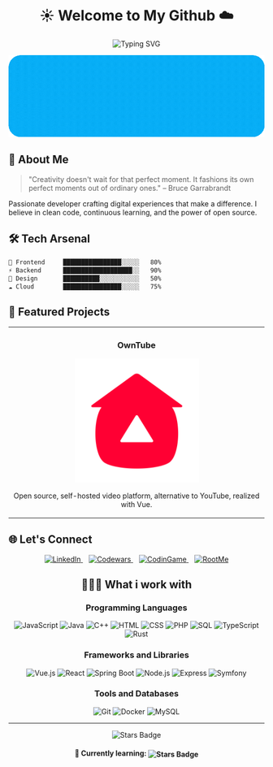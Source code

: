 <h1 align="center">☀️ Welcome to My Github ☁️</h1>

<div align="center">
  <img src="https://readme-typing-svg.demolab.com?font=Fira+Code&size=32&duration=2800&pause=1000&color=2EA2D4FF&center=true&vCenter=true&width=940&lines=Jason+Beucher+;Passionate+software+developer" alt="Typing SVG" />
</div>

<p align="center">
  <img src="banner.gif" alt="Banner Image"/>
</p>

## 🚀 About Me

> "Creativity doesn't wait for that perfect moment. It fashions its own perfect moments out of ordinary ones." – Bruce Garrabrandt

Passionate developer crafting digital experiences that make a difference. I believe in clean code, continuous learning, and the power of open source.

## 🛠️ Tech Arsenal

```text
🎯 Frontend     ████████████████░░░░░   80%
⚡ Backend      ███████████████████░░   90%
🎨 Design       ██████████░░░░░░░░░░░   50%
☁️ Cloud        ████████████████░░░░░   75%
```

## 🌟 Featured Projects

<table>
  <tr>
    <td width="50%">
      <h3 align="center">OwnTube</h3>
      <p align="center">
        <img src="OwnTube.svg" alt="OwnTube" width="50%"/>
        <p align="center">
          Open source, self-hosted video platform, alternative to YouTube, realized with Vue.
        </p>
      </p>
    </td>
</table>



## 🌐 Let's Connect

<p align="center">
  <a href="https://linkedin.com/in/yourusername">
    <img src="https://img.shields.io/badge/LinkedIn-0A66C2?style=flat&logo=linkedin&logoColor=white" alt="LinkedIn" />
  </a>
  &nbsp;&nbsp;
  <a href="https://www.codewars.com/users/yourusername">
    <img src="https://img.shields.io/badge/Codewars-B1361E?style=flat&logo=codewars&logoColor=white" alt="Codewars" />
  </a>
  &nbsp;&nbsp;
  <a href="https://www.codingame.com/profile/yourusername">
    <img src="https://img.shields.io/badge/CodinGame-008C4A?style=flat&logo=codingame&logoColor=white" alt="CodinGame" />
  </a>
  &nbsp;&nbsp;
  <a href="https://www.root-me.org/?page=profile&id=YourID">
    <img src="https://img.shields.io/badge/RootMe-3B6F7E?style=flat&logo=rootme&logoColor=white" alt="RootMe" />
  </a>

</p>

<div align="center">

## 👨🏻‍💻 What i work with
### Programming Languages
![JavaScript](https://img.shields.io/badge/JavaScript-FFEA00?style=flat&logo=javascript&logoColor=black)
![Java](https://img.shields.io/badge/Java-007396?style=flat&logo=java&logoColor=white)
![C++](https://img.shields.io/badge/C++-00599C?style=flat&logo=c%2B%2B&logoColor=white)
![HTML](https://img.shields.io/badge/HTML-E34F26?style=flat&logo=html5&logoColor=white)
![CSS](https://img.shields.io/badge/CSS-1572B6?style=flat&logo=css3&logoColor=white)
![PHP](https://img.shields.io/badge/PHP-777BB4?style=flat&logo=php&logoColor=white)
![SQL](https://img.shields.io/badge/SQL-4479A1?style=flat&logo=mysql&logoColor=white)
![TypeScript](https://img.shields.io/badge/TypeScript-007ACC?style=flat&logo=typescript&logoColor=white)
![Rust](https://img.shields.io/badge/Rust-000000?style=flat&logo=rust&logoColor=white)

### Frameworks and Libraries
![Vue.js](https://img.shields.io/badge/Vue.js-4FC08D?style=flat&logo=vue.js&logoColor=white)
![React](https://img.shields.io/badge/React-61DAFB?style=flat&logo=react&logoColor=black)
![Spring Boot](https://img.shields.io/badge/Spring%20Boot-6DB33F?style=flat&logo=spring&logoColor=white)
![Node.js](https://img.shields.io/badge/Node.js-339933?style=flat&logo=nodedotjs&logoColor=white)
![Express](https://img.shields.io/badge/Express.js-404D59?style=flat&logo=express&logoColor=white)
![Symfony](https://img.shields.io/badge/Symfony-black?style=flat&logo=symfony&logoColor=white)

### Tools and Databases
![Git](https://img.shields.io/badge/Git-F05032?style=flat&logo=git&logoColor=white)
![Docker](https://img.shields.io/badge/Docker-2496ED?style=flat&logo=docker&logoColor=white)
![MySQL](https://img.shields.io/badge/MySQL-4479A1?style=flat&logo=mysql&logoColor=white)

</div>

---

<p align="center">
  <img src="https://img.shields.io/github/stars/JasonBeucher" alt="Stars Badge"/>
</p>

<h4 align="center">
  🌱 Currently learning: <img align="center" src="https://img.shields.io/badge/Rust-000000?style=flat&logo=rust&logoColor=white" alt="Stars Badge"/><br>
</h4>
